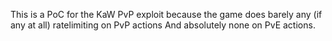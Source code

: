 This is a PoC for the KaW PvP exploit because the game does barely any (if any at all) ratelimiting on PvP actions
And absolutely none on PvE actions.
